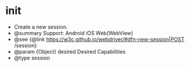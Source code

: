 # init

* Create a new session.
* @summary Support: Android iOS Web(WebView)
* @see {@link https://w3c.github.io/webdriver/#dfn-new-session|POST /session}
* @param {Object} desired Desired Capabilities
* @type session
